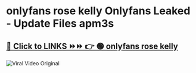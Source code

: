 
 # onlyfans rose kelly Onlyfans Leaked - Update Files apm3s

## <h2><a href="https://clipsfans.com/onlyfans_rose_kelly&ref=git">🔗 Click to LINKS ⏩⏩ 👉 🟢 onlyfans rose kelly </a></h2>

<a href="https://clipsfans.com/onlyfans_rose_kelly&ref=git" rel="nofollow" data-target="animated-image.originalLink"><img src="https://i.ibb.co.com/xMMVF88/686577567.gif" alt="Viral Video Original" style="max-width: 100%; display: inline-block;" data-target="animated-image.originalImage"></a>


